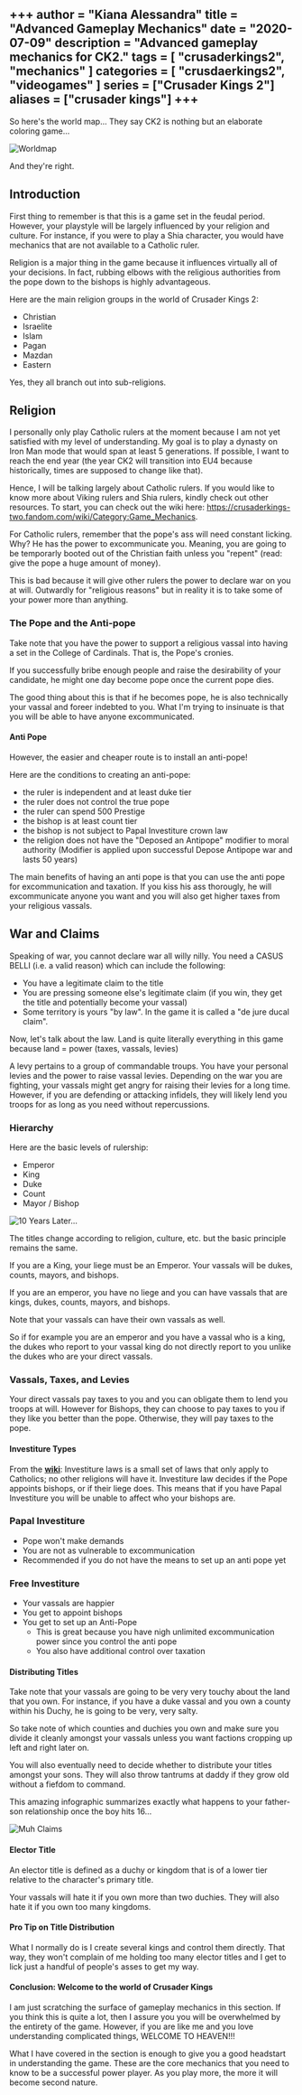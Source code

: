 +++
author = "Kiana Alessandra"
title = "Advanced Gameplay Mechanics"
date = "2020-07-09"
description = "Advanced gameplay mechanics for CK2."
tags = [
    "crusaderkings2",
    "mechanics"
]
categories = [
    "crusdaerkings2",
    "videogames"
]
series = ["Crusader Kings 2"]
aliases = ["crusader kings"]
+++
---

So here's the world map... They say CK2 is nothing but an elaborate coloring game...

![Worldmap](/worldmap.jpg)

And they're right. 

## Introduction

First thing to remember is that this is a game set in the feudal period. However, your playstyle will be largely influenced by your religion and culture. For instance, if you were to play a Shia character, you would have mechanics that are not available to a Catholic ruler. 

Religion is a major thing in the game because it influences virtually all of your decisions. In fact, rubbing elbows with the religious authorities from the pope down to the bishops is highly advantageous.

Here are the main religion groups in the world of Crusader Kings 2:
* Christian
* Israelite
* Islam
* Pagan
* Mazdan
* Eastern

Yes, they all branch out into sub-religions. 

## Religion
I personally only play Catholic rulers at the moment because I am not yet satisfied with my level of understanding. My goal is to play a dynasty on Iron Man mode that would span at least 5 generations. If possible, I want to reach the end year (the year CK2 will transition into EU4 because historically, times are supposed to change like that).

Hence, I will be talking largely about Catholic rulers. If you would like to know more about Viking rulers and Shia rulers, kindly check out other resources. To start, you can check out the wiki here: https://crusaderkings-two.fandom.com/wiki/Category:Game_Mechanics.


For Catholic rulers, remember that the pope's ass will need constant licking. Why? He has the power to excommunicate you. Meaning, you are going to be temporarly booted out of the Christian faith unless you "repent" (read: give the pope a huge amount of money).

This is bad because it will give other rulers the power to declare war on you at will. Outwardly for "religious reasons" but in reality it is to take some of your power more than anything.

### The Pope and the Anti-pope

Take note that you have the power to support a religious vassal into having a set in the College of Cardinals. That is, the Pope's cronies. 

If you successfully bribe enough people and raise the desirability of your candidate, he might one day become pope once the current pope dies. 

The good thing about this is that if he becomes pope, he is also technically your vassal and foreer indebted to you. What I'm trying to insinuate is that you will be able to have anyone excommunicated.

#### Anti Pope 

However, the easier and cheaper route is to install an anti-pope!

Here are the conditions to creating an anti-pope:

* the ruler is independent and at least duke tier
* the ruler does not control the true pope
* the ruler can spend 500 Prestige
* the bishop is at least count tier
* the bishop is not subject to Papal Investiture crown law
* the religion does not have the "Deposed an Antipope" modifier to moral authority (Modifier is applied upon successful Depose Antipope war and lasts 50 years)

The main benefits of having an anti pope is that you can use the anti pope for excommunication and taxation. If you kiss his ass thorougly, he will excommunicate anyone you want and you will also get higher taxes from your religious vassals.
## War and Claims

Speaking of war, you cannot declare war all willy nilly. You need a CASUS BELLI (i.e. a valid reason) which can include the following:

* You have a legitimate claim to the title
* You are pressing someone else's legitimate claim (if you win, they get the title and potentially become your vassal)
* Some territory is yours "by law". In the game it is called a "de jure ducal claim".

Now, let's talk about the law. Land is quite literally everything in this game because land = power (taxes, vassals, levies) 


A levy pertains to a group of commandable troups. You have your personal levies and the power to raise vassal levies. Depending on the war you are fighting, your vassals might get angry for raising their levies for a long time. However, if you are defending or attacking infidels, they will likely lend you troops for as long as you need without repercussions.


### Hierarchy

Here are the basic levels of rulership:
* Emperor
* King
* Duke
* Count
* Mayor / Bishop

![10 Years Later...](/meme2.jpeg)

The titles change according to religion, culture, etc. but the basic principle remains the same. 

If you are a King, your liege must be an Emperor. Your vassals will be dukes, counts, mayors, and bishops.

If you are an emperor, you have no liege and you can have vassals that are kings, dukes, counts, mayors, and bishops.

Note that your vassals can have their own vassals as well. 

So if for example you are an emperor and you have a vassal who is a king, the dukes who report to your vassal king do not directly report to you unlike the dukes who are your direct vassals.

### Vassals, Taxes, and Levies
Your direct vassals pay taxes to you and you can obligate them to lend you troops at will. However for Bishops, they can choose to pay taxes to you if they like you better than the pope. Otherwise, they will pay taxes to the pope. 

#### Investiture Types

From the **[wiki](https://crusaderkings-two.fandom.com/wiki/Investiture)**: Investiture laws is a small set of laws that only apply to Catholics; no other religions will have it. Investiture law decides if the Pope appoints bishops, or if their liege does. This means that if you have Papal Investiture you will be unable to affect who your bishops are. 

### Papal Investiture

* Pope won't make demands
* You are not as vulnerable to excommunication
* Recommended if you do not have the means to set up an anti pope yet

### Free Investiture

* Your vassals are happier
* You get to appoint bishops
* You get to set up an Anti-Pope
  * This is great because you have nigh unlimited excommunication power since you control the anti pope
  * You also have additional control over taxation


#### Distributing Titles
Take note that your vassals are going to be very very touchy about the land that you own. For instance, if you have a duke vassal and you own a county within his Duchy, he is going to be very, very salty. 

So take note of which counties and duchies you own and make sure you divide it cleanly amongst your vassals unless you want factions cropping up left and right later on.

You will also eventually need to decide whether to distribute your titles amongst your sons. They will also throw tantrums at daddy if they grow old without a fiefdom to command. 

This amazing infographic summarizes exactly what happens to your father-son relationship once the boy hits 16...

![Muh Claims](http://localhost:1313/meme1.png)

#### Elector Title

An elector title is defined as a duchy or kingdom that is of a lower tier relative to the character's primary title.

Your vassals will hate it if you own more than two duchies. They will also hate it if you own too many kingdoms.

#### Pro Tip on Title Distribution

What I normally do is I create several kings and control them directly. That way, they won't complain of me holding too many elector titles and I get to lick just a handful of people's asses to get my way.

#### Conclusion: Welcome to the world of Crusader Kings 

I am just scratching the surface of gameplay mechanics in this section. If you think this is quite a lot, then I assure you you will be overwhelmed by the entirety of the game. However, if you are like me and you love understanding complicated things, WELCOME TO HEAVEN!!!

What I have covered in the section is enough to give you a good headstart in understanding the game. These are the core mechanics that you need to know to be a successful power player. As you play more, the more it will become second nature.